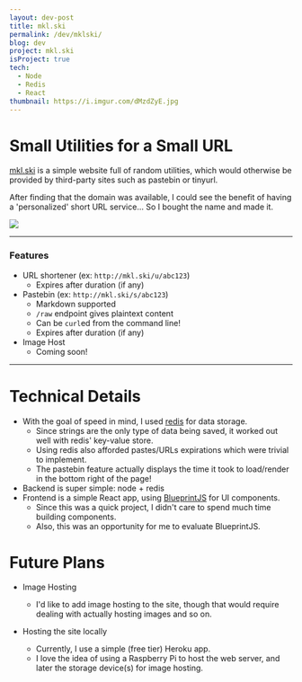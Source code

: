 ```yaml
---
layout: dev-post
title: mkl.ski
permalink: /dev/mklski/
blog: dev
project: mkl.ski
isProject: true
tech:
  - Node
  - Redis
  - React
thumbnail: https://i.imgur.com/dMzdZyE.jpg
---
```


# Small Utilities for a Small URL

[mkl.ski](http://mkl.ski/) is a simple website full of random utilities, which would otherwise be provided by third-party sites such as pastebin or tinyurl.

After finding that the domain was available, I could see the benefit of having a 'personalized' short URL service... So I bought the name and made it.

<img src="https://i.imgur.com/dMzdZyE.jpg" />

---

### Features

- URL shortener (ex: `http://mkl.ski/u/abc123`)
  - Expires after duration (if any)
- Pastebin (ex: `http://mkl.ski/s/abc123`)
  - Markdown supported
  - `/raw` endpoint gives plaintext content
  - Can be `curl`ed from the command line!
  - Expires after duration (if any)
- Image Host
  - Coming soon!

---

# Technical Details
- With the goal of speed in mind, I used [redis](https://redis.io/) for data storage.
  - Since strings are the only type of data being saved, it worked out well with redis' key-value store.
  - Using redis also afforded pastes/URLs expirations which were trivial to implement.
  - The pastebin feature actually displays the time it took to load/render in the bottom right of the page!
- Backend is super simple: node + redis
- Frontend is a simple React app, using [BlueprintJS](http://blueprintjs.com/) for UI components.
  - Since this was a quick project, I didn't care to spend much time building components.
  - Also, this was an opportunity for me to evaluate BlueprintJS.

# Future Plans

- Image Hosting
  - I'd like to add image hosting to the site, though that would require dealing with actually hosting images and so on.

- Hosting the site locally
  - Currently, I use a simple (free tier) Heroku app.
  - I love the idea of using a Raspberry Pi to host the web server, and later the storage device(s) for image hosting.
